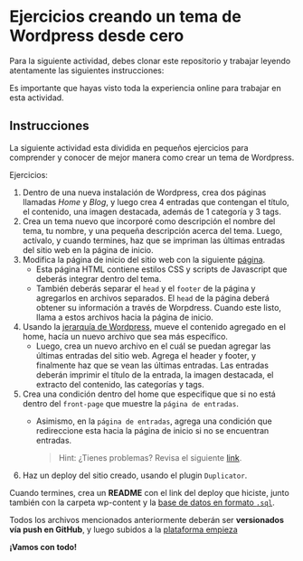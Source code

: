 # Ejercicios creando un tema de Wordpress desde cero

Para la siguiente actividad, debes clonar este repositorio y trabajar leyendo atentamente las siguientes instrucciones:

Es importante que hayas visto toda la experiencia online para trabajar en esta actividad.

## Instrucciones

La siguiente actividad esta dividida en pequeños ejercicios para comprender y conocer de mejor manera como crear un tema de Wordpress.

Ejercicios:

1. Dentro de una nueva instalación de Wordpress, crea dos páginas llamadas *Home* y  *Blog*, y luego crea 4 entradas que contengan el título, el contenido, una imagen destacada, además de 1 categoría y 3 tags.
2. Crea un tema nuevo que incorporé como descripción el nombre del tema, tu nombre, y una pequeña descripción acerca del tema. Luego, actívalo, y cuando termines, haz que se impriman las últimas entradas del sitio web en la página de inicio.
3. Modifica la página de inicio del sitio web con la siguiente [página](mi_sitio_web).
    - Esta página HTML contiene estilos CSS y scripts de Javascript que deberás integrar dentro del tema.
    - También deberás separar el `head` y el `footer` de la página y agregarlos en archivos separados. El `head` de la página deberá obtener su información a través de Worpdress. Cuando este listo, llama a estos archivos hacia la página de inicio.
4. Usando la [jerarquía de Wordpress](https://wphierarchy.com/), mueve el contenido agregado en el home, hacía un nuevo archivo que sea más específico.
    - Luego, crea un nuevo archivo en el cuál se puedan agregar las últimas entradas del sitio web. Agrega el header y footer, y finalmente haz que se vean las últimas entradas. Las entradas deberán imprimir el título de la entrada, la imagen destacada, el extracto del contenido, las categorías y tags.
5. Crea una condición dentro del home que especifique que si no está dentro del `front-page` que muestre la `página de entradas`.
    - Asimismo, en la `página de entradas`, agrega una condición que redireccione esta hacia la página de inicio si no se encuentran entradas.

      > Hint: ¿Tienes problemas? Revisa el siguiente [link](https://developer.wordpress.org/reference/functions/wp_redirect/).
6. Haz un deploy del sitio creado, usando el plugin `Duplicator`.

Cuando termines, crea un **README** con el link del deploy que hiciste, junto también con la carpeta wp-content y la [base de datos en formato `.sql`](https://cl.godaddy.com/help/exportar-mis-bases-de-datos-mysql-1487).

Todos los archivos mencionados anteriormente deberán ser **versionados vía push en GitHub**, y luego subidos a la [plataforma empieza](http://empieza.desafiolatam.com/)

**¡Vamos con todo!**
